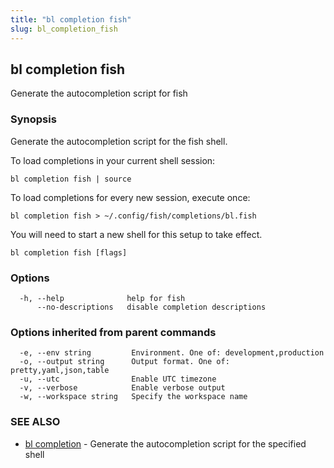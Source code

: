 ```yaml
---
title: "bl completion fish"
slug: bl_completion_fish
---
```

## bl completion fish

Generate the autocompletion script for fish

### Synopsis

Generate the autocompletion script for the fish shell.

To load completions in your current shell session:

	bl completion fish | source

To load completions for every new session, execute once:

	bl completion fish > ~/.config/fish/completions/bl.fish

You will need to start a new shell for this setup to take effect.


```
bl completion fish [flags]
```

### Options

```
  -h, --help              help for fish
      --no-descriptions   disable completion descriptions
```

### Options inherited from parent commands

```
  -e, --env string         Environment. One of: development,production
  -o, --output string      Output format. One of: pretty,yaml,json,table
  -u, --utc                Enable UTC timezone
  -v, --verbose            Enable verbose output
  -w, --workspace string   Specify the workspace name
```

### SEE ALSO

* [bl completion](bl_completion.md)	 - Generate the autocompletion script for the specified shell

